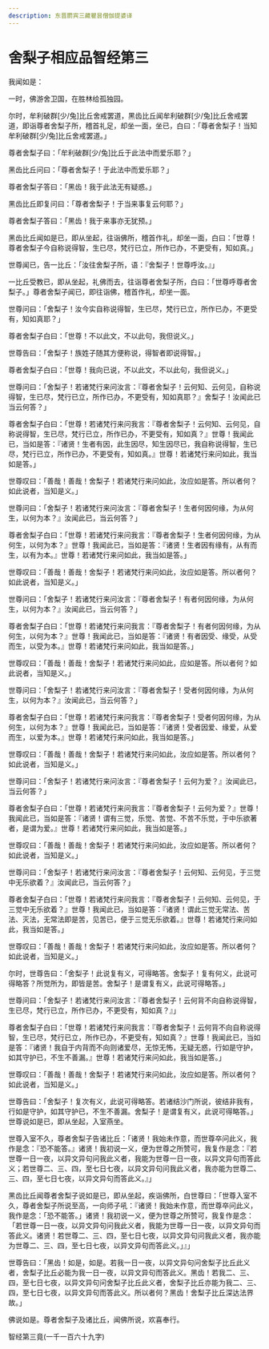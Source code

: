 ```yaml
---
description: 东晋罽宾三藏瞿昙僧伽提婆译
---
```


# 舍梨子相应品智经第三

我闻如是：

一时，佛游舍卫国，在胜林给孤独园。

尔时，牟利破群\[少/兔]比丘舍戒罢道，黑齿比丘闻牟利破群\[少/兔]比丘舍戒罢道，即诣尊者舍梨子所，稽首礼足，却坐一面，坐已，白曰：「尊者舍梨子！当知牟利破群\[少/兔]比丘舍戒罢道。」

尊者舍梨子曰：「牟利破群\[少/兔]比丘于此法中而爱乐耶？」

黑齿比丘问曰：「尊者舍梨子！于此法中而爱乐耶？」

尊者舍梨子答曰：「黑齿！我于此法无有疑惑。」

黑齿比丘即复问曰：「尊者舍梨子！于当来事复云何耶？」

尊者舍梨子答曰：「黑齿！我于来事亦无犹预。」

黑齿比丘闻如是已，即从坐起，往诣佛所，稽首作礼，却坐一面，白曰：「世尊！尊者舍梨子今自称说得智，生已尽，梵行已立，所作已办，不更受有，知如真。」

世尊闻已，告一比丘：「汝往舍梨子所，语：『舍梨子！世尊呼汝。』」

一比丘受教已，即从坐起，礼佛而去，往诣尊者舍梨子所，白曰：「世尊呼尊者舍梨子。」尊者舍梨子闻已，即往诣佛，稽首作礼，却坐一面。

世尊问曰：「舍梨子！汝今实自称说得智，生已尽，梵行已立，所作已办，不更受有，知如真耶？」

尊者舍梨子白曰：「世尊！不以此文，不以此句，我但说义。」

世尊告曰：「舍梨子！族姓子随其方便称说，得智者即说得智。」

尊者舍梨子白曰：「世尊！我向已说，不以此文，不以此句，我但说义。」

世尊问曰：「舍梨子！若诸梵行来问汝言：『尊者舍梨子！云何知、云何见，自称说得智，生已尽，梵行已立，所作已办，不更受有，知如真耶？』舍梨子！汝闻此已当云何答？」

尊者舍梨子白曰：「世尊！若诸梵行来问我言：『尊者舍梨子！云何知、云何见，自称说得智，生已尽，梵行已立，所作已办，不更受有，知如真？』世尊！我闻此已，当如是答：『诸贤！生者有因，此生因尽，知生因尽已，我自称说得智，生已尽，梵行已立，所作已办，不更受有，知如真。』世尊！若诸梵行来问如此，我当如是答。」

世尊叹曰：「善哉！善哉！舍梨子！若诸梵行来问如此，汝应如是答。所以者何？如此说者，当知是义。」

世尊问曰：「舍梨子！若诸梵行来问汝言：『尊者舍梨子！生者何因何缘，为从何生，以何为本？』汝闻此已，当云何答？」

尊者舍梨子白曰：「世尊！若诸梵行来问我言：『尊者舍梨子！生者何因何缘，为从何生，以何为本？』世尊！我闻此已，当如是答：『诸贤！生者因有缘有，从有而生，以有为本。』世尊！若诸梵行来问如此，我当如是答。」

世尊叹曰：「善哉！善哉！舍梨子！若诸梵行来问如此，汝应如是答。所以者何？如此说者，当知是义。」

世尊问曰：「舍梨子！若诸梵行来问汝言：『尊者舍梨子！有者何因何缘，为从何生，以何为本？』汝闻此已，当云何答？」

尊者舍梨子白曰：「世尊！若诸梵行来问我言：『尊者舍梨子！有者何因何缘，为从何生，以何为本？』世尊！我闻此已，当如是答：『诸贤！有者因受、缘受，从受而生，以受为本。』世尊！若诸梵行来问如此，我当如是答。」

世尊叹曰：「善哉！善哉！舍梨子！若诸梵行来问如此，应如是答。所以者何？如此说者，当知是义。」

世尊问曰：「舍梨子！若诸梵行来问汝言：『尊者舍梨子！受者何因何缘，为从何生，以何为本？』汝闻此已，当云何答？」

尊者舍梨子白曰：「世尊！若诸梵行来问我言：『尊者舍梨子！受者何因何缘，为从何生，以何为本？』世尊！我闻此已，当如是答：『诸贤！受者因爱、缘爱，从爱而生，以爱为本。』世尊！若诸梵行来问如此，我当如是答。」

世尊叹曰：「善哉！善哉！舍梨子！若诸梵行来问如此，汝应如是答。所以者何？如此说者，当知是义。」

世尊问曰：「舍梨子！若诸梵行来问汝言：『尊者舍梨子！云何为爱？』汝闻此已，当云何答？」

尊者舍梨子白曰：「世尊！若诸梵行来问我言：『尊者舍梨子！云何为爱？』世尊！我闻此已，当如是答：『诸贤！谓有三觉，乐觉、苦觉、不苦不乐觉，于中乐欲著者，是谓为爱。』世尊！若诸梵行来问如此，我当如是答。」

世尊叹曰：「善哉！善哉！舍梨子！若诸梵行来问如此，汝应如是答。所以者何？如此说者，当知是义。」

世尊问曰：「舍梨子！若诸梵行来问汝言：『尊者舍梨子！云何知、云何见，于三觉中无乐欲着？』汝闻此已，当云何答？」

尊者舍梨子白曰：「世尊！若诸梵行来问我言：『尊者舍梨子！云何知、云何见，于三觉中无乐欲着？』世尊！我闻此已，当如是答：『诸贤！谓此三觉无常法、苦法、灭法，无常法即是苦，见苦已，便于三觉无乐欲着。』世尊！若诸梵行来问如此，我当如是答。」

世尊叹曰：「善哉！善哉！舍梨子！若诸梵行来问如此，汝应如是答。所以者何？如此说者，当知是义。」

尔时，世尊告曰：「舍梨子！此说复有义，可得略答。舍梨子！复有何义，此说可得略答？所觉所为，即皆是苦。舍梨子！是谓复有义，此说可得略答。」

世尊问曰：「舍梨子！若诸梵行来问汝言：『尊者舍梨子！云何背不向自称说得智，生已尽，梵行已立，所作已办，不更受有，知如真？』」

尊者舍梨子白曰：「世尊！若诸梵行来问我言：『尊者舍梨子！云何背不向自称说得智，生已尽，梵行已立，所作已办，不更受有，知如真？』世尊！我闻此已，当如是答：『诸贤！我自于内背而不向则诸爱尽，无惊无怖，无疑无惑，行如是守护，如其守护已，不生不善漏。』世尊！若诸梵行来问如此，我当如是答。」

世尊叹曰：「善哉！善哉！舍梨子！若诸梵行来问如此，汝应如是答。所以者何？如此说者，当知是义。」

世尊告曰：「舍梨子！复次有义，此说可得略答。若诸结沙门所说，彼结非我有，行如是守护，如其守护已，不生不善漏。舍梨子！是谓复有义，此说可得略答。」世尊说如是已，即从坐起，入室燕坐。

世尊入室不久，尊者舍梨子告诸比丘：「诸贤！我始未作意，而世尊卒问此义，我作是念：『恐不能答。』诸贤！我初说一义，便为世尊之所赞可，我复作是念：『若世尊一日一夜，以异文异句问我此义者，我能为世尊一日一夜，以异文异句而答此义；若世尊二、三、四，至七日七夜，以异文异句问我此义者，我亦能为世尊二、三、四，至七日七夜，以异文异句而答此义。』」

黑齿比丘闻尊者舍梨子说如是已，即从坐起，疾诣佛所，白世尊曰：「世尊入室不久，尊者舍梨子所说至高，一向师子吼：『诸贤！我始未作意，而世尊卒问此义，我作是念：「恐不能答。」诸贤！我初说一义，便为世尊之所赞可，我复作是念：「若世尊一日一夜，以异文异句问我此义者，我能为世尊一日一夜，以异文异句而答此义。诸贤！若世尊二、三、四，至七日七夜，以异文异句问我此义者，我亦能为世尊二、三、四，至七日七夜，以异文异句而答此义。」』」

世尊告曰：「黑齿！如是，如是。若我一日一夜，以异文异句问舍梨子比丘此义者，舍梨子比丘必能为我一日一夜，以异文异句而答此义。黑齿！若我二、三、四，至七日七夜，以异文异句问舍梨子比丘此义者，舍梨子比丘亦能为我二、三、四，至七日七夜，以异文异句而答此义。所以者何？黑齿！舍梨子比丘深达法界故。」

佛说如是。尊者舍梨子及诸比丘，闻佛所说，欢喜奉行。

智经第三竟(一千一百六十九字)
